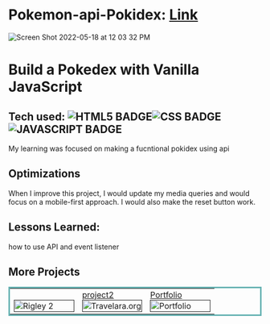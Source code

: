 # Pokemon-api-Pokidex: <a href="https://pokemon-api-e2n.netlify.app" target="_blank">Link</a>
![Screen Shot 2022-05-18 at 12 03 32 PM](https://user-images.githubusercontent.com/47010869/169089462-c6e3feb0-93be-459e-b089-569c509b8aaf.png)

# Build a Pokedex with Vanilla JavaScript

## Tech used: ![HTML5 BADGE](https://img.shields.io/static/v1?label=|&message=HTML5&color=23555f&style=plastic&logo=html5)![CSS BADGE](https://img.shields.io/static/v1?label=|&message=CSS3&color=285f65&style=plastic&logo=css3)![JAVASCRIPT BADGE](https://img.shields.io/static/v1?label=|&message=JAVASCRIPT&color=3c7f5d&style=plastic&logo=javascript)

My learning was focused on making a fucntional pokidex using api

## Optimizations
When I improve this project, I would update my media queries and would focus on a mobile-first approach.  I would also make the reset button work. 

## Lessons Learned:
how to use API and event listener



## More Projects



<table bordercolor="#66b2b2">
  
  <tr>
    <td width="33.3%" valign="top">
<a target="_blank" href=""https://pokemon-card-game-mathcing-e2n.netlify.app/"</a>
        <br />
      <a target="_blank" href="">
            <img src="https://imgur.com/a/YEZcElQ" width="100%"  alt="Rigley 2"/>
        </a>
    </td>
    <td width="33.3%" valign="top">
<a target="_blank" href="">project2</a>
      <br />
        <a target="_blank" href="">
          <img src="" width="100%" alt="Travelara.org"/>
        </a>
    </td>
    <td width="33.3%" valign="top">
<a target="_blank" href="">Portfolio</a>
        <br />
        <a target="_blank" href="">
          <img src="" width="100%" alt="Portfolio"/>
        </a>
    </td>
  </tr>
</table>
